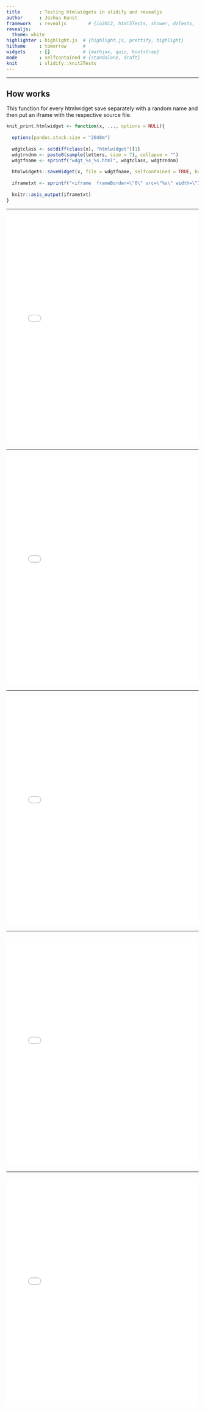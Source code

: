 ```yaml
---
title       : Testing htmlwidgets in slidify and revealjs 
author      : Joshua Kunst
framework   : revealjs        # {io2012, html5Tests, shower, dzTests, ...}
revealjs:
  theme: white
highlighter : highlight.js  # {highlight.js, prettify, highlight}
hitheme     : tomorrow      # 
widgets     : []            # {mathjax, quiz, bootstrap}
mode        : selfcontained # {standalone, draft}
knit        : slidify::knit2Tests
---
```


---
## How works

This function for every htmlwidget save separately with a random
name and then put an iframe with the respective source file.




```r
knit_print.htmlwidget <- function(x, ..., options = NULL){
  
  options(pandoc.stack.size = "2048m")
  
  wdgtclass <- setdiff(class(x), "htmlwidget")[1]
  wdgtrndnm <- paste0(sample(letters, size = 7), collapse = "")
  wdgtfname <- sprintf("wdgt_%s_%s.html", wdgtclass, wdgtrndnm)
  
  htmlwidgets::saveWidget(x, file = wdgtfname, selfcontained = TRUE, background = "transparent")
  
  iframetxt <- sprintf("<iframe  frameBorder=\"0\" src=\"%s\" width=\"100%%\" height=\"600\"></iframe>", wdgtfname)
  
  knitr::asis_output(iframetxt)
}
```


---
<iframe  frameBorder="0" src="wdgt_highchart_sopcdif.html" width="100%" height="600"></iframe>


---
<iframe  frameBorder="0" src="wdgt_highchart_xwfzvur.html" width="100%" height="600"></iframe>


---
<iframe  frameBorder="0" src="wdgt_highchart_lcuajtf.html" width="100%" height="600"></iframe>


---
<iframe  frameBorder="0" src="wdgt_highchart_iskftqz.html" width="100%" height="600"></iframe>


---
<iframe  frameBorder="0" src="wdgt_highchart_bmxqkgv.html" width="100%" height="600"></iframe>


